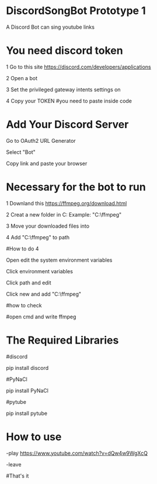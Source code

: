 # DiscordSongBot Prototype 1
A Discord Bot can sing youtube links

# You need discord token
1 Go to this site
https://discord.com/developers/applications

2 Open a bot

3 Set the privileged gateway intents settings on

4 Copy your TOKEN
#you need to paste inside code

# Add Your Discord Server

  Go to OAuth2 URL Generator
  
  Select "Bot"
  
  Copy link and paste your browser
  

# Necessary for the bot to run
1 Downland this
https://ffmpeg.org/download.html

2 Creat a new folder in C:
Example: "C:\ffmpeg"

3 Move your downloaded files into 

4 Add "C:\ffmpeg" to path

#How to do 4

Open edit the system environment variables

Click environment variables

Click path and edit

Click new and add "C:\ffmpeg"

#how to check 

#open cmd and write ffmpeg

# The Required Libraries
  
  #discord
  
  pip install discord
  
  #PyNaCl
  
  pip install PyNaCl
  
  #pytube
  
  pip install pytube
  
# How to use

-play https://www.youtube.com/watch?v=dQw4w9WgXcQ

-leave

#That's it

